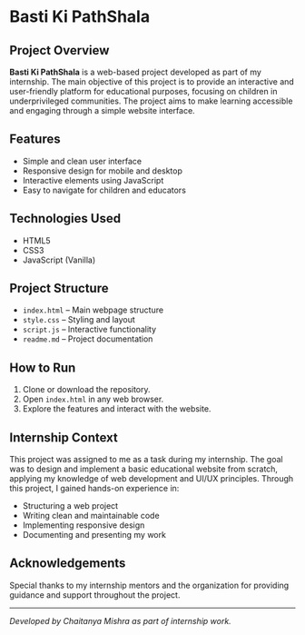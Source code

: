 # Basti Ki PathShala

## Project Overview

**Basti Ki PathShala** is a web-based project developed as part of my internship. The main objective of this project is to provide an interactive and user-friendly platform for educational purposes, focusing on children in underprivileged communities. The project aims to make learning accessible and engaging through a simple website interface.

## Features

- Simple and clean user interface
- Responsive design for mobile and desktop
- Interactive elements using JavaScript
- Easy to navigate for children and educators

## Technologies Used

- HTML5
- CSS3
- JavaScript (Vanilla)

## Project Structure

- `index.html` – Main webpage structure
- `style.css` – Styling and layout
- `script.js` – Interactive functionality
- `readme.md` – Project documentation

## How to Run

1. Clone or download the repository.
2. Open `index.html` in any web browser.
3. Explore the features and interact with the website.

## Internship Context

This project was assigned to me as a task during my internship. The goal was to design and implement a basic educational website from scratch, applying my knowledge of web development and UI/UX principles. Through this project, I gained hands-on experience in:

- Structuring a web project
- Writing clean and maintainable code
- Implementing responsive design
- Documenting and presenting my work

## Acknowledgements

Special thanks to my internship mentors and the organization for providing guidance and support throughout the project.

---
*Developed by Chaitanya Mishra as part of internship work.*
